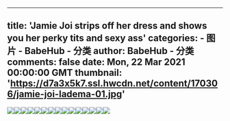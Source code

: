 
---
title: 'Jamie Joi strips off her dress and shows you her perky tits and sexy ass'
categories: 
    - 图片
    - BabeHub - 分类
author: BabeHub - 分类
comments: false
date: Mon, 22 Mar 2021 00:00:00 GMT
thumbnail: 'https://d7a3x5k7.ssl.hwcdn.net/content/170306/jamie-joi-ladema-01.jpg'
---

<div>   
<img src="https://d7a3x5k7.ssl.hwcdn.net/content/170306/jamie-joi-ladema-01.jpg" referrerpolicy="no-referrer"><img src="https://d7a3x5k7.ssl.hwcdn.net/content/170306/jamie-joi-ladema-02.jpg" referrerpolicy="no-referrer"><img src="https://d7a3x5k7.ssl.hwcdn.net/content/170306/jamie-joi-ladema-03.jpg" referrerpolicy="no-referrer"><img src="https://d7a3x5k7.ssl.hwcdn.net/content/170306/jamie-joi-ladema-04.jpg" referrerpolicy="no-referrer"><img src="https://d7a3x5k7.ssl.hwcdn.net/content/170306/jamie-joi-ladema-05.jpg" referrerpolicy="no-referrer"><img src="https://d7a3x5k7.ssl.hwcdn.net/content/170306/jamie-joi-ladema-06.jpg" referrerpolicy="no-referrer"><img src="https://d7a3x5k7.ssl.hwcdn.net/content/170306/jamie-joi-ladema-07.jpg" referrerpolicy="no-referrer"><img src="https://d7a3x5k7.ssl.hwcdn.net/content/170306/jamie-joi-ladema-08.jpg" referrerpolicy="no-referrer"><img src="https://d7a3x5k7.ssl.hwcdn.net/content/170306/jamie-joi-ladema-09.jpg" referrerpolicy="no-referrer"><img src="https://d7a3x5k7.ssl.hwcdn.net/content/170306/jamie-joi-ladema-10.jpg" referrerpolicy="no-referrer"><img src="https://d7a3x5k7.ssl.hwcdn.net/content/170306/jamie-joi-ladema-11.jpg" referrerpolicy="no-referrer"><img src="https://d7a3x5k7.ssl.hwcdn.net/content/170306/jamie-joi-ladema-12.jpg" referrerpolicy="no-referrer"><img src="https://d7a3x5k7.ssl.hwcdn.net/content/170306/jamie-joi-ladema-13.jpg" referrerpolicy="no-referrer"><img src="https://d7a3x5k7.ssl.hwcdn.net/content/170306/jamie-joi-ladema-14.jpg" referrerpolicy="no-referrer"><img src="https://d7a3x5k7.ssl.hwcdn.net/content/170306/jamie-joi-ladema-15.jpg" referrerpolicy="no-referrer">  
</div>
            